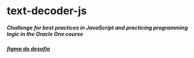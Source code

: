 # text-decoder-js
<h5>Challenge for best practices in JavaScript and practicing programming logic in the Oracle One course<h5>



<a href="https://www.figma.com/file/tvFEYhVfZTjdJ5P24RGV21/Alura-Challenge---Desafio-1---L%C3%B3gica?node-id=0%3A1&t=SB3QQhQZ50jGNQjm-1">figma do desafio</a>